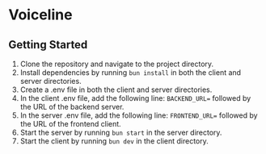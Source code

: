 # Voiceline

## Getting Started

1. Clone the repository and navigate to the project directory.
2. Install dependencies by running `bun install` in both the client and server directories.
3. Create a .env file in both the client and server directories.
4. In the client .env file, add the following line: `BACKEND_URL=` followed by the URL of the backend server.
5. In the server .env file, add the following line: `FRONTEND_URL=` followed by the URL of the frontend client.
6. Start the server by running `bun start` in the server directory.
7. Start the client by running `bun dev` in the client directory.
